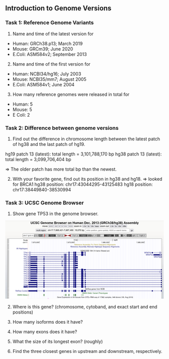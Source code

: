 ## **Introduction to Genome Versions**

### **Task 1: Reference Genome Variants**
1. Name and time of the latest version for 
* Human: GRCh38.p13; March 2019 
* Mouse: GRCm39; June 2020 
* E.Coli: ASM584v2; September 2013

2. Name and time of the first version for 
* Human: NCBI34/hg16; July 2003
* Mouse: NCBI35/mm7; August 2005
* E.Coli: ASM584v1; June 2004

3. How many reference genomes were released in total for 
* Human: 5
* Mouse: 5
* E Coli: 2

### **Task 2: Difference between genome versions**
1. Find out the difference in chromosome length between the latest patch of
hg38 and the last patch of hg19. 

hg19 patch 13 (latest): total length = 3,101,788,170 bp
hg38 patch 13 (latest): total length = 3,099,706,404 bp

=> The older patch has more total bp than the newest.

2. With your favorite gene, find out its position in hg38 and hg18.
=> looked for BRCA1
hg38 position: chr17:43044295-43125483
hg18 position: chr17:38449840-38530994

### **Task 3: UCSC Genome Browser**

1. Show gene TP53 in the genome browser.

![image](tp53.PNG)

2. Where is this gene? (chromosome, cytoband, and exact start and end
positions)

3. How many isoforms does it have?
4. How many exons does it have?
5. What the size of its longest exon? (roughly)
6. Find the three closest genes in upstream and downstream, respectively.
